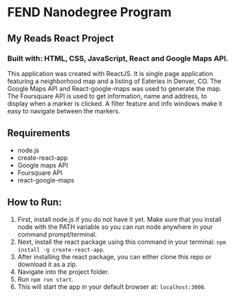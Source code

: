 # FEND Nanodegree Program
## My Reads React Project

### Built with: HTML, CSS, JavaScript, React and Google Maps API.

This application was created with ReactJS. It is single page application featuring a neighborhood map and a listing of Eateries in Denver, CO. The Google Maps API and React-google-maps was used to generate the map. The Foursquare API is used to get information, name and address, to display when a marker is clicked. A filter feature and info windows make it easy to navigate between the markers.

## Requirements

* node.js
* create-react-app
* Google maps API
* Foursquare API
* react-google-maps

## How to Run:

1. First, install node.js if you do not have it yet.
Make sure that you install node with the PATH variable so you can run node anywhere in your command prompt/terminal.
2. Next, install the react package using this command in your terminal: `npm install -g create-react-app`.
3. After installing the react package, you can either clone this repo or download it as a zip.
4. Navigate into the project folder.
5. Run `npm run start`.
6. This will start the app in your default browser at: `localhost:3000`.
